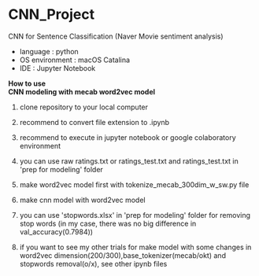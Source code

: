 # CNN_Project

CNN for Sentence Classification (Naver Movie sentiment analysis)
* language : python
* OS environment : macOS Catalina
* IDE : Jupyter Notebook

**How to use**<br>
**CNN modeling with mecab word2vec model**
1. clone repository to your local computer
2. recommend to convert file extension to .ipynb
3. recommend to execute in jupyter notebook or google colaboratory environment
4. you can use raw ratings.txt or ratings_test.txt and ratings_test.txt in 'prep for modeling' folder
5. make word2vec model first with tokenize_mecab_300dim_w_sw.py file
6. make cnn model with word2vec model
7. you can use 'stopwords.xlsx' in 'prep for modeling' folder for removing stop words (in my case, there was no big difference in val_accuracy(0.7984))

8. if you want to see my other trials for make model with some changes in word2vec dimension(200/300),base_tokenizer(mecab/okt) and stopwords removal(o/x), see other ipynb files
